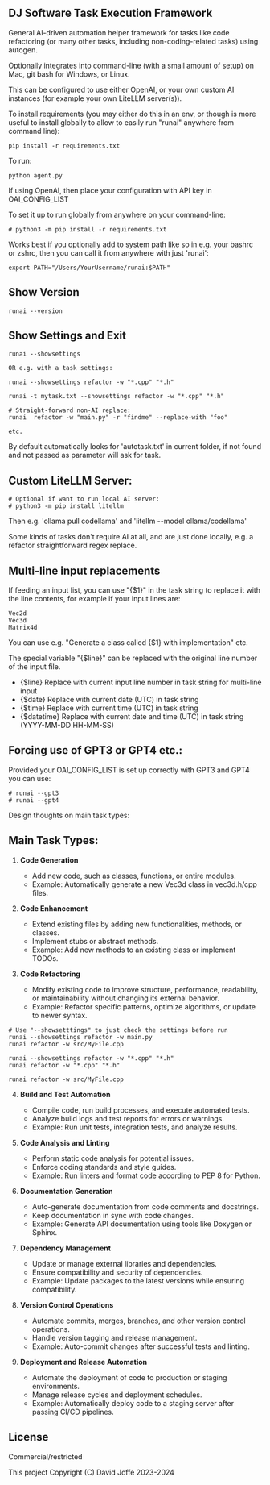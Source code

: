 ## DJ Software Task Execution Framework

General AI-driven automation helper framework for tasks like code refactoring (or many other tasks, including non-coding-related tasks) using autogen.

Optionally integrates into command-line (with a small amount of setup) on Mac, git bash for Windows, or Linux.

This can be configured to use either OpenAI, or your own custom AI instances (for example your own LiteLLM server(s)).

To install requirements (you may either do this in an env, or though is more useful to install globally to allow to easily run "runai" anywhere from command line):

```
pip install -r requirements.txt
```

To run:

```
python agent.py
```

If using OpenAI, then place your configuration with API key in OAI_CONFIG_LIST

To set it up to run globally from anywhere on your command-line:

```
# python3 -m pip install -r requirements.txt
```

Works best if you optionally add to system path like so in e.g. your bashrc or zshrc, then you can call it from anywhere with just 'runai':

```
export PATH="/Users/YourUsername/runai:$PATH"
```

## Show Version

```
runai --version
```

## Show Settings and Exit

```
runai --showsettings

OR e.g. with a task settings:

runai --showsettings refactor -w "*.cpp" "*.h"

runai -t mytask.txt --showsettings refactor -w "*.cpp" "*.h"

# Straight-forward non-AI replace:
runai  refactor -w "main.py" -r "findme" --replace-with "foo"

etc.
```

By default automatically looks for 'autotask.txt' in current folder, if not found and not passed as parameter will ask for task.

## Custom LiteLLM Server:

```
# Optional if want to run local AI server:
# python3 -m pip install litellm
```

Then e.g. 'ollama pull codellama' and 'litellm --model ollama/codellama'

Some kinds of tasks don't require AI at all, and are just done locally, e.g. a refactor straightforward regex replace.

## Multi-line input replacements

If feeding an input list, you can use "{$1}" in the task string to replace it with the line contents, for example if your input lines are:

```
Vec2d
Vec3d
Matrix4d
```

You can use e.g. "Generate a class called {$1} with implementation" etc.

The special variable "{$line}" can be replaced with the original line number of the input file.

* {$line} Replace with current input line number in task string for multi-line input
* {$date} Replace with current date (UTC) in task string
* {$time} Replace with current time (UTC) in task string
* {$datetime} Replace with current date and time (UTC) in task string (YYYY-MM-DD HH-MM-SS)

## Forcing use of GPT3 or GPT4 etc.:

Provided your OAI_CONFIG_LIST is set up correctly with GPT3 and GPT4 you can use:

```
# runai --gpt3
# runai --gpt4
```


Design thoughts on main task types:

## Main Task Types:

1. **Code Generation**
   - Add new code, such as classes, functions, or entire modules.
   - Example: Automatically generate a new Vec3d class in vec3d.h/cpp files.

2. **Code Enhancement**
   - Extend existing files by adding new functionalities, methods, or classes.
   - Implement stubs or abstract methods.
   - Example: Add new methods to an existing class or implement TODOs.

3. **Code Refactoring**
   - Modify existing code to improve structure, performance, readability, or maintainability without changing its external behavior.
   - Example: Refactor specific patterns, optimize algorithms, or update to newer syntax.

```
# Use "--showsetttings" to just check the settings before run
runai --showsettings refactor -w main.py
runai refactor -w src/MyFile.cpp

runai --showsettings refactor -w "*.cpp" "*.h"
runai refactor -w "*.cpp" "*.h"

runai refactor -w src/MyFile.cpp

```

4. **Build and Test Automation**
   - Compile code, run build processes, and execute automated tests.
   - Analyze build logs and test reports for errors or warnings.
   - Example: Run unit tests, integration tests, and analyze results.

5. **Code Analysis and Linting**
   - Perform static code analysis for potential issues.
   - Enforce coding standards and style guides.
   - Example: Run linters and format code according to PEP 8 for Python.

6. **Documentation Generation**
   - Auto-generate documentation from code comments and docstrings.
   - Keep documentation in sync with code changes.
   - Example: Generate API documentation using tools like Doxygen or Sphinx.

7. **Dependency Management**
   - Update or manage external libraries and dependencies.
   - Ensure compatibility and security of dependencies.
   - Example: Update packages to the latest versions while ensuring compatibility.

8. **Version Control Operations**
   - Automate commits, merges, branches, and other version control operations.
   - Handle version tagging and release management.
   - Example: Auto-commit changes after successful tests and linting.

9. **Deployment and Release Automation**
   - Automate the deployment of code to production or staging environments.
   - Manage release cycles and deployment schedules.
   - Example: Automatically deploy code to a staging server after passing CI/CD pipelines.

## License

Commercial/restricted

This project Copyright (C) David Joffe 2023-2024
